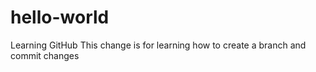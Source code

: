 # hello-world
Learning GitHub
This change is for learning how to create a branch and commit changes
